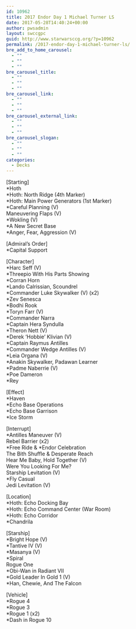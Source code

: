 ```yaml
---
id: 10962
title: 2017 Endor Day 1 Michael Turner LS
date: 2017-05-28T14:40:24+00:00
author: pwsadmin
layout: swccgpc
guid: http://www.starwarsccg.org/?p=10962
permalink: /2017-endor-day-1-michael-turner-ls/
bre_add_to_home_carousel:
  - ""
  - ""
  - ""
bre_carousel_title:
  - ""
  - ""
  - ""
bre_carousel_link:
  - ""
  - ""
  - ""
bre_carousel_external_link:
  - ""
  - ""
  - ""
bre_carousel_slogan:
  - ""
  - ""
  - ""
categories:
  - Decks
---
```

[Starting]  
*Hoth  
*Hoth: North Ridge (4th Marker)  
*Hoth: Main Power Generators (1st Marker)  
*Careful Planning (V)  
Maneuvering Flaps (V)  
*Wokling (V)  
*A New Secret Base  
*Anger, Fear, Aggression (V)

[Admiral&#8217;s Order]  
*Capital Support

[Character]  
*Harc Seff (V)  
*Threepio With His Parts Showing  
*Corran Horn  
*Lando Calrissian, Scoundrel  
*Commander Luke Skywalker (V) (x2)  
*Zev Senesca  
*Bodhi Rook  
*Toryn Farr (V)  
*Commander Narra  
*Captain Hera Syndulla  
*Theron Nett (V)  
*Derek &#8216;Hobbie&#8217; Klivian (V)  
*Captain Raymus Antilles  
*Commander Wedge Antilles (V)  
*Leia Organa (V)  
*Anakin Skywalker, Padawan Learner  
*Padme Naberrie (V)  
*Poe Dameron  
*Rey

[Effect]  
*Haven  
*Echo Base Operations  
*Echo Base Garrison  
*Ice Storm

[Interrupt]  
*Antilles Maneuver (V)  
Rebel Barrier (x2)  
\*Free Ride & \*Endor Celebration  
The Bith Shuffle & Desperate Reach  
Hear Me Baby, Hold Together (V)  
Were You Looking For Me?  
Starship Levitation (V)  
*Fly Casual  
Jedi Levitation (V)

[Location]  
*Hoth: Echo Docking Bay  
*Hoth: Echo Command Center (War Room)  
*Hoth: Echo Corridor  
*Chandrila

[Starship]  
*Bright Hope (V)  
*Tantive IV (V)  
*Masanya (V)  
*Spiral  
Rogue One  
*Obi-Wan in Radiant VII  
*Gold Leader In Gold 1 (V)  
*Han, Chewie, And The Falcon

[Vehicle]  
*Rogue 4  
*Rogue 3  
*Rogue 1 (x2)  
*Dash in Rogue 10